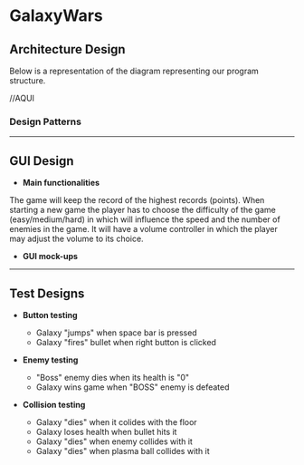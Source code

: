 # GalaxyWars

## Architecture Design

Below is a representation of the diagram representing our program structure.

//AQUI

### Design Patterns

---

## GUI Design

* **Main functionalities**

The game will keep the record of the highest records (points). When starting a new game the player has to choose the difficulty of the game (easy/medium/hard) in which will influence the speed and the number of enemies in the game. It will have a volume controller in which the player may adjust the volume to its choice.

* **GUI mock-ups**

---

## Test Designs

* **Button testing**
  * Galaxy "jumps" when space bar is pressed
  * Galaxy "fires" bullet when right button is clicked
  
* **Enemy testing**
  * "Boss" enemy dies when its health is "0"
  * Galaxy wins game when "BOSS" enemy is defeated
  
* **Collision testing**
  * Galaxy "dies" when it colides with the floor
  * Galaxy loses health when bullet hits it
  * Galaxy "dies" when enemy collides with it
  * Galaxy "dies" when plasma ball collides with it
